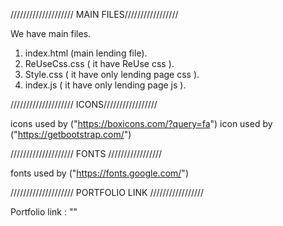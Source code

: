 
 //////////////////// MAIN FILES/////////////////
 
We have main files.
1. index.html (main lending file).
2. ReUseCss.css ( it have ReUse css ).
3. Style.css ( it have only lending page css ).
4. index.js ( it have only lending page js ).

//////////////////// ICONS/////////////////
   
icons used by ("https://boxicons.com/?query=fa")
icon used by ("https://getbootstrap.com/")
   
//////////////////// FONTS /////////////////

 fonts used by ("https://fonts.google.com/")

//////////////////// PORTFOLIO LINK /////////////////

Portfolio link : ""

